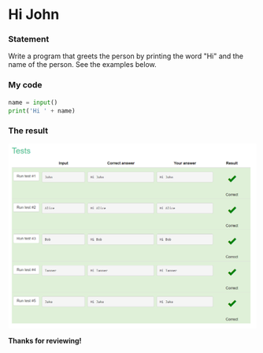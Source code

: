 # Hi John
### Statement
Write a program that greets the person by printing the word "Hi" and the name of the person. See the examples below.
### My code
```.py
name = input()
print('Hi ' + name)
```
### The result 
![](https://raw.githubusercontent.com/2024sabuhiabbasov/Unit-1/main/Snakify/1.%20Input%2C%20print%2C%20and%20numbers/second.png)

**Thanks for reviewing!**
